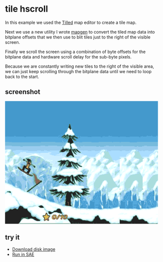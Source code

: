 tile hscroll
============

In this example we used the [Tilled](http://www.mapeditor.org/) map editor to create a tile map.

Next we use a new utility I wrote [mapgen](../tools/mapgen) to convert the tiled map data into bitplane offsets that we then use to blit tiles just to the right of the visible screen.

Finally we scroll the screen using a combination of byte offsets for the bitplane data and hardware scroll delay for the sub-byte pixels.

Because we are constantly writing new tiles to the right of the visible area, we can just keep scrolling through the bitplane data until we need to loop back to the start.


screenshot
----------

![Screenshot](screenshot.png?raw=true)


try it
------
  * [Download disk image](bin/tile_hscroll.adf?raw=true)
  * <a href="http://alpine9000.github.io/ScriptedAmigaEmulator/#amiga_examples/tile_hscroll.adf" target="_blank">Run in SAE</a>
